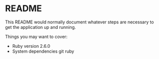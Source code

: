 # README

This README would normally document whatever steps are necessary to get the
application up and running.

Things you may want to cover:

* Ruby version
2.6.0
* System dependencies
git
ruby
